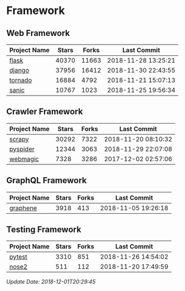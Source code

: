 # Framework

## Web Framework

| Project Name | Stars | Forks | Last Commit |
| ------------ | ----- | ----- | ----------- |
| [flask](https://github.com/pallets/flask) | 40370 | 11663 | 2018-11-28 13:25:21 |
| [django](https://github.com/django/django) | 37956 | 16412 | 2018-11-30 22:43:55 |
| [tornado](https://github.com/tornadoweb/tornado) | 16884 | 4792 | 2018-11-21 15:07:13 |
| [sanic](https://github.com/huge-success/sanic) | 10767 | 1023 | 2018-11-25 19:56:34 |

## Crawler Framework

| Project Name | Stars | Forks | Last Commit |
| ------------ | ----- | ----- | ----------- |
| [scrapy](https://github.com/scrapy/scrapy) | 30292 | 7322 | 2018-11-20 08:10:32 |
| [pyspider](https://github.com/binux/pyspider) | 12344 | 3063 | 2018-11-29 22:07:08 |
| [webmagic](https://github.com/code4craft/webmagic) | 7328 | 3286 | 2017-12-02 02:57:06 |

## GraphQL Framework

| Project Name | Stars | Forks | Last Commit |
| ------------ | ----- | ----- | ----------- |
| [graphene](https://github.com/graphql-python/graphene) | 3918 | 413 | 2018-11-05 19:26:18 |

## Testing Framework

| Project Name | Stars | Forks | Last Commit |
| ------------ | ----- | ----- | ----------- |
| [pytest](https://github.com/pytest-dev/pytest) | 3310 | 851 | 2018-11-26 14:54:02 |
| [nose2](https://github.com/nose-devs/nose2) | 511 | 112 | 2018-11-20 17:49:59 |

*Update Date: 2018-12-01T20:29:45*